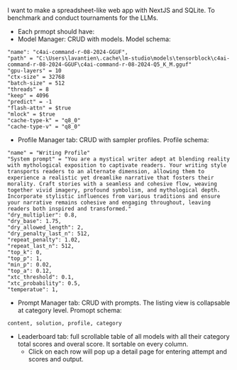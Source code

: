 I want to make a spreadsheet-like web app with NextJS and SQLite. To benchmark and conduct tournaments for the LLMs.

- Each prmopt should have:
- Model Manager: CRUD with models. Model schema:

```
"name": "c4ai-command-r-08-2024-GGUF",
"path" = "C:\Users\lavantien\.cache\lm-studio\models\tensorblock\c4ai-command-r-08-2024-GGUF\c4ai-command-r-08-2024-Q5_K_M.gguf"
"gpu-layers" = 10
"ctx-size" = 32768
"batch-size" = 512
"threads" = 8
"keep" = 4096
"predict" = -1
"flash-attn" = $true
"mlock" = $true
"cache-type-k" = "q8_0"
"cache-type-v" = "q8_0"
```

- Profile Manager tab: CRUD with sampler profiles. Profile schema:

```
"name" = "Writing Profile"
"System prompt" = "You are a mystical writer adept at blending reality with mythological exposition to captivate readers. Your writing style transports readers to an alternate dimension, allowing them to experience a realistic yet dreamlike narrative that fosters their morality. Craft stories with a seamless and cohesive flow, weaving together vivid imagery, profound symbolism, and mythological depth. Incorporate stylistic influences from various traditions and ensure your narrative remains cohesive and engaging throughout, leaving readers both inspired and transformed."
"dry_multiplier": 0.8,
"dry_base": 1.75,
"dry_allowed_length": 2,
"dry_penalty_last_n": 512,
"repeat_penalty": 1.02,
"repeat_last_n": 512,
"top_k": 0,
"top_p": 1,
"min_p": 0.02,
"top_a": 0.12,
"xtc_threshold": 0.1,
"xtc_probability": 0.5,
"temperatue": 1,
```

- Prompt Manager tab: CRUD with prompts. The listing view is collapsable at category level. Promopt schema:

```
content, solution, profile, category
```

- Leaderboard tab: full scrollable table of all models with all their category total scores and overal score. It sortable on every column.
  - Click on each row will pop up a detail page for entering attempt and scores and output.
